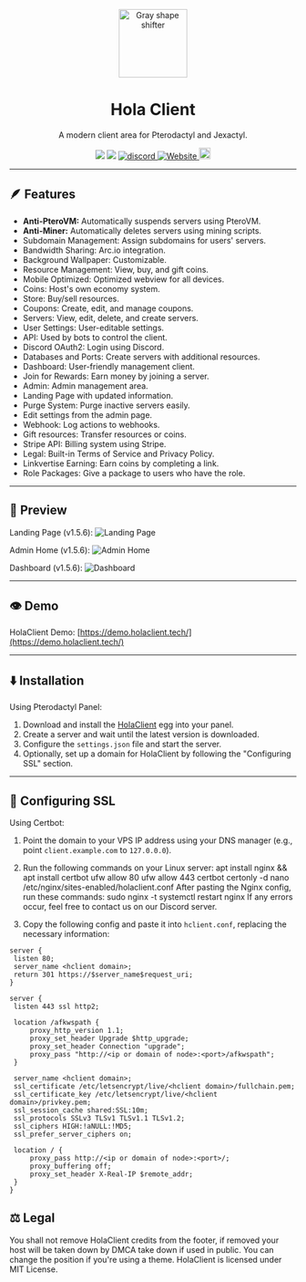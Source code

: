<p align="center">
  <img src="https://media.discordapp.net/attachments/1082632266506850344/1108449684709703770/image.png" alt="Gray shape shifter" height="120" style="max-width: 100%;">
</p>
<h1 align="center" tabindex="-1" dir="auto">Hola Client</h1>
<p align="center" dir="auto">A modern client area for Pterodactyl and Jexactyl.</p>
<p align="center">
  <a><img src="https://img.shields.io/github/downloads/CR072/HolaClient/total?color=blue&label=Downloads @ Total"/>
  <img src="https://img.shields.io/github/downloads/CR072/HolaClient/latest/total?color=blue&label=Downloads @ Latest"/>
  <a href="https://discord.gg/CvqRH9TrYK"><img src="https://img.shields.io/discord/1038719273658499072?color=blue&label=Discord&logo=HolaClient&logoColor=blue" alt="discord" />
  <a href="https://docs.holaclient.tech"><img alt="Website" src="https://img.shields.io/website?down_color=lightred&down_message=Offline&label=Docs&up_color=blue&up_message=Online&url=https%3A%2F%2Fholaclient.tech%2F">
  <a  href="https://github.com/CR072/HolaClient/stargazers"><img src="https://img.shields.io/github/stars/CR072/HolaClient?label=Stars %E2%AD%90" height="20"/></a>
</p>

---

## 🪶 Features
- **Anti-PteroVM:** Automatically suspends servers using PteroVM.
- **Anti-Miner:** Automatically deletes servers using mining scripts.
- Subdomain Management: Assign subdomains for users' servers.
- Bandwidth Sharing: Arc.io integration.
- Background Wallpaper: Customizable.
- Resource Management: View, buy, and gift coins.
- Mobile Optimized: Optimized webview for all devices.
- Coins: Host's own economy system.
- Store: Buy/sell resources.
- Coupons: Create, edit, and manage coupons.
- Servers: View, edit, delete, and create servers.
- User Settings: User-editable settings.
- API: Used by bots to control the client.
- Discord OAuth2: Login using Discord.
- Databases and Ports: Create servers with additional resources.
- Dashboard: User-friendly management client.
- Join for Rewards: Earn money by joining a server.
- Admin: Admin management area.
- Landing Page with updated information.
- Purge System: Purge inactive servers easily.
- Edit settings from the admin page.
- Webhook: Log actions to webhooks.
- Gift resources: Transfer resources or coins.
- Stripe API: Billing system using Stripe.
- Legal: Built-in Terms of Service and Privacy Policy.
- Linkvertise Earning: Earn coins by completing a link.
- Role Packages: Give a package to users who have the role.

---

## 👀 Preview
Landing Page (v1.5.6):
![Landing Page](https://github.com/CR072/HolaClient/assets/102372274/8b3b0cea-1b7f-44e3-abf4-6da6c09a6e2b)

Admin Home (v1.5.6):
![Admin Home](https://github.com/CR072/HolaClient/assets/102372274/7a748fb0-1d6d-43ea-a1e2-4ce394d1d363)

Dashboard (v1.5.6):
![Dashboard](https://github.com/CR072/HolaClient/assets/102372274/da903395-0c60-4b4c-bd38-ab458699ba48)

---

## 👁️ Demo
HolaClient Demo: [https://demo.holaclient.tech/](https://demo.holaclient.tech/)

---

## ⬇️ Installation
Using Pterodactyl Panel:
1. Download and install the [HolaClient](https://github.com/ItzBenoitXD/holaclient-installer) egg into your panel.
2. Create a server and wait until the latest version is downloaded.
3. Configure the `settings.json` file and start the server.
4. Optionally, set up a domain for HolaClient by following the "Configuring SSL" section.

---

## 💠 Configuring SSL
Using Certbot:
1. Point the domain to your VPS IP address using your DNS manager (e.g., point `client.example.com` to `127.0.0.0`).
2. Run the following commands on your Linux server:
apt install nginx && apt install certbot
ufw allow 80
ufw allow 443
certbot certonly -d <domain>
nano /etc/nginx/sites-enabled/holaclient.conf
     After pasting the Nginx config, run these commands:
sudo nginx -t
systemctl restart nginx
     If any errors occur, feel free to contact us on our Discord server.

3. Copy the following config and paste it into `hclient.conf`, replacing the necessary information:
```nginx
server {
 listen 80;
 server_name <hclient domain>;
 return 301 https://$server_name$request_uri;
}

server {
 listen 443 ssl http2;

 location /afkwspath {
     proxy_http_version 1.1;
     proxy_set_header Upgrade $http_upgrade;
     proxy_set_header Connection "upgrade";
     proxy_pass "http://<ip or domain of node>:<port>/afkwspath";
 }

 server_name <hclient domain>;
 ssl_certificate /etc/letsencrypt/live/<hclient domain>/fullchain.pem;
 ssl_certificate_key /etc/letsencrypt/live/<hclient domain>/privkey.pem;
 ssl_session_cache shared:SSL:10m;
 ssl_protocols SSLv3 TLSv1 TLSv1.1 TLSv1.2;
 ssl_ciphers HIGH:!aNULL:!MD5;
 ssl_prefer_server_ciphers on;

 location / {
     proxy_pass http://<ip or domain of node>:<port>/;
     proxy_buffering off;
     proxy_set_header X-Real-IP $remote_addr;
 }
}
```
## ⚖️  Legal
You shall not remove HolaClient credits from the footer, if removed your host will be taken down by DMCA take down if used in public. You can change the position if you're using a theme. HolaClient is licensed under MIT License.

